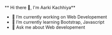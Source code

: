 ** Hi there 👋, I'm Aarki Kachhiya**




- 🔭 I’m currently working on Web Developement
- 🌱 I’m currently learning Bootstrap, Javascript
- 💬 Ask me about Web developement


